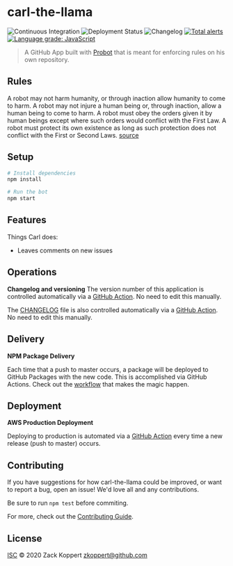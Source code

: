 # carl-the-llama
![Continuous Integration](https://github.com/zkoppert/Carl-the-llama/workflows/Continuous%20Integration/badge.svg)
![Deployment Status](https://github.com/zkoppert/Carl-the-llama/workflows/Node.js%20Package/badge.svg)
![Changelog](https://github.com/zkoppert/Carl-the-llama/workflows/Changelog/badge.svg)
[![Total alerts](https://img.shields.io/lgtm/alerts/g/zkoppert/Carl-the-llama.svg?logo=lgtm&logoWidth=18)](https://lgtm.com/projects/g/zkoppert/Carl-the-llama/alerts/)
[![Language grade: JavaScript](https://img.shields.io/lgtm/grade/javascript/g/zkoppert/Carl-the-llama.svg?logo=lgtm&logoWidth=18)](https://lgtm.com/projects/g/zkoppert/Carl-the-llama/context:javascript)

> A GitHub App built with [Probot](https://github.com/probot/probot) that is meant for enforcing rules on his own repository.

## Rules
A robot may not harm humanity, or through inaction allow humanity to come to harm.
A robot may not injure a human being or, through inaction, allow a human being to come to harm.
A robot must obey the orders given it by human beings except where such orders would conflict with the First Law.
A robot must protect its own existence as long as such protection does not conflict with the First or Second Laws.
[source](https://en.wikipedia.org/wiki/Three_Laws_of_Robotics)

## Setup

```sh
# Install dependencies
npm install

# Run the bot
npm start
```

## Features

Things Carl does:
- Leaves comments on new issues

## Operations
**Changelog and versioning**
The version number of this application is controlled automatically via a [GitHub Action](https://github.com/zkoppert/Carl-the-llama/blob/839c75cc367e452414ca5974ff6d5db609679159/.github/workflows/deploy.yml#L20). No need to edit this manually.

The [CHANGELOG](CHANGELOG.md) file is also controlled automatically via a [GitHub Action](.github/workflows/deploy.yml). No need to edit this manually.

## Delivery
**NPM Package Delivery**

Each time that a push to master occurs, a package will be deployed to GitHub Packages with the new code. This is accomplished via GitHub Actions. Check out the [workflow](.github/workflows/deploy.yml) that makes the magic happen.

## Deployment
**AWS Production Deployment**

Deploying to production is automated via a [GitHub Action](.github/workflows/deploy.yml) every time a new release (push to master) occurs.

## Contributing

If you have suggestions for how carl-the-llama could be improved, or want to report a bug, open an issue! We'd love all and any contributions.

Be sure to run `npm test` before commiting.

For more, check out the [Contributing Guide](CONTRIBUTING.md).

## License

[ISC](LICENSE) © 2020 Zack Koppert <zkoppert@github.com>
